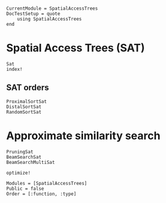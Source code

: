 ```@meta

CurrentModule = SpatialAccessTrees
DocTestSetup = quote
    using SpatialAccessTrees
end
```

# Spatial Access Trees (SAT)
```@docs
Sat
index!
```

## SAT orders

```@docs
ProximalSortSat
DistalSortSat
RandomSortSat
```

# Approximate similarity search
```@docs
PruningSat
BeamSearchSat
BeamSearchMultiSat

optimize!
```

```@autodocs
Modules = [SpatialAccessTrees]
Public = false
Order = [:function, :type]
```

